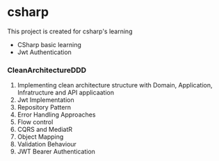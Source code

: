 # csharp
This project is created for csharp's learning

- CSharp basic learning
- Jwt Authentication


### CleanArchitectureDDD
  1. Implementing clean  architecture structure with Domain, Application, Infratructure and API applicaation
  2. Jwt Implementation
  3. Repository Pattern
  4. Error Handling Approaches
  5. Flow control
  6. CQRS and MediatR
  7. Object Mapping
  8. Validation Behaviour
  9. JWT Bearer Authentication
